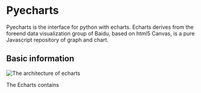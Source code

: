 # Pyecharts

Pyecharts is the interface for python with echarts.
Echarts derives from the foreend data visualization group of Baidu, based on html5 Canvas, is a pure Javascript repository of graph and chart.


## Basic information
![The architecture of echarts]()

The Echarts contains 
